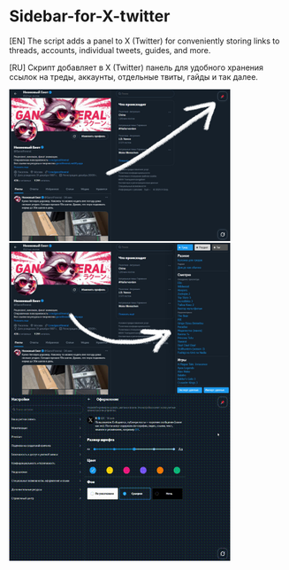 # Sidebar-for-X-twitter
[EN] The script adds a panel to X (Twitter) for conveniently storing links to threads, accounts, individual tweets, guides, and more.

[RU] Скрипт добавляет в X (Twitter) панель для удобного хранения ссылок на треды, аккаунты, отдельные твиты, гайды и так далее.

<img src="https://github.com/GanstFeveral/Sidebar-for-X-twitter/blob/main/images/sidebar2.jpg" width="400px">
<img src="https://github.com/GanstFeveral/Sidebar-for-X-twitter/blob/main/images/sidebar.jpg" width="400px" style="float:left;">

<img src="https://github.com/GanstFeveral/Sidebar-for-X-twitter/blob/main/images/twitter-preview.gif" width="400px">
